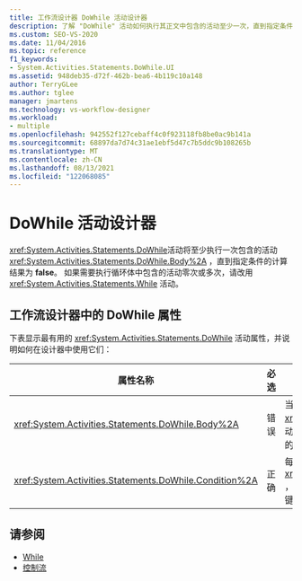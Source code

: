 ```yaml
---
title: 工作流设计器 DoWhile 活动设计器
description: 了解 "DoWhile" 活动如何执行其正文中包含的活动至少一次，直到指定条件的计算结果为 false。
ms.custom: SEO-VS-2020
ms.date: 11/04/2016
ms.topic: reference
f1_keywords:
- System.Activities.Statements.DoWhile.UI
ms.assetid: 948deb35-d72f-462b-bea6-4b119c10a148
author: TerryGLee
ms.author: tglee
manager: jmartens
ms.technology: vs-workflow-designer
ms.workload:
- multiple
ms.openlocfilehash: 942552f127cebaff4c0f923118fb8be0ac9b141a
ms.sourcegitcommit: 68897da7d74c31ae1ebf5d47c7b5ddc9b108265b
ms.translationtype: MT
ms.contentlocale: zh-CN
ms.lasthandoff: 08/13/2021
ms.locfileid: "122068085"
---
```

# <a name="dowhile-activity-designer"></a>DoWhile 活动设计器

<xref:System.Activities.Statements.DoWhile>活动将至少执行一次包含的活动 <xref:System.Activities.Statements.DoWhile.Body%2A> ，直到指定条件的计算结果为 **false**。 如果需要执行循环体中包含的活动零次或多次，请改用 <xref:System.Activities.Statements.While> 活动。

## <a name="dowhile-properties-in-the-workflow-designer"></a>工作流设计器中的 DoWhile 属性

下表显示最有用的 <xref:System.Activities.Statements.DoWhile> 活动属性，并说明如何在设计器中使用它们：

|属性名称|必选|使用情况|
|-|--------------|-|
|<xref:System.Activities.Statements.DoWhile.Body%2A>|错误|当条件为 **true** 时要执行的活动。 若要添加 <xref:System.Activities.Statements.DoWhile.Body%2A> 活动，请将活动从 "工具箱" 拖放到 " **DoWhile** " 活动设计器上的 "**正文**" 框中，其中包含提示文本 "将活动放在此处"。|
|<xref:System.Activities.Statements.DoWhile.Condition%2A>|正确|每次循环迭代后要计算的条件。 若要设置 <xref:System.Activities.Statements.DoWhile.Condition%2A> ，请在 " **DoWhile** " 活动设计器或属性网格中的 "**条件**" 框中键入 Visual Basic 表达式。|

## <a name="see-also"></a>请参阅

- [While](../workflow-designer/while-activity-designer.md)
- [控制流](../workflow-designer/control-flow-activity-designers.md)